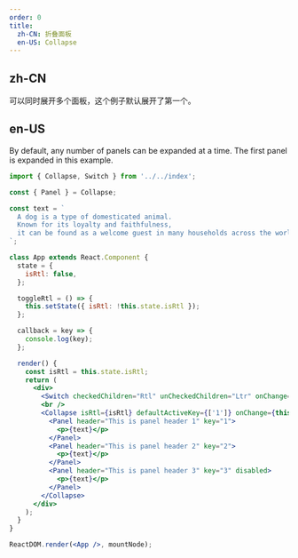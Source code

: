 ```yaml
---
order: 0
title:
  zh-CN: 折叠面板
  en-US: Collapse
---
```


## zh-CN

可以同时展开多个面板，这个例子默认展开了第一个。

## en-US

By default, any number of panels can be expanded at a time. The first panel is expanded in this example.

```jsx
import { Collapse, Switch } from '../../index';

const { Panel } = Collapse;

const text = `
  A dog is a type of domesticated animal.
  Known for its loyalty and faithfulness,
  it can be found as a welcome guest in many households across the world.
`;

class App extends React.Component {
  state = {
    isRtl: false,
  };

  toggleRtl = () => {
    this.setState({ isRtl: !this.state.isRtl });
  };

  callback = key => {
    console.log(key);
  };

  render() {
    const isRtl = this.state.isRtl;
    return (
      <div>
        <Switch checkedChildren="Rtl" unCheckedChildren="Ltr" onChange={this.toggleRtl} />
        <br />
        <Collapse isRtl={isRtl} defaultActiveKey={['1']} onChange={this.callback}>
          <Panel header="This is panel header 1" key="1">
            <p>{text}</p>
          </Panel>
          <Panel header="This is panel header 2" key="2">
            <p>{text}</p>
          </Panel>
          <Panel header="This is panel header 3" key="3" disabled>
            <p>{text}</p>
          </Panel>
        </Collapse>
      </div>
    );
  }
}

ReactDOM.render(<App />, mountNode);
```

<style>
p {
  margin: 0;
}
</style>
